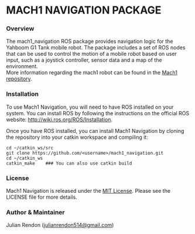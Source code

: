 # MACH1 NAVIGATION PACKAGE

### Overview

The mach1_navigation ROS package provides navigation logic for the Yahboom G1 Tank mobile robot. The package includes a set of ROS nodes that can be used to control the motion of a mobile robot based on user input, such as a joystick controller, sensor data and a map of the environment.
<br>
More information regarding the mach1 robot can be found in the [ Mach1 repository](https://github.com/jrendon102/mach1).


### Installation

To use Mach1 Navigation, you will need to have ROS installed on your system. You can install ROS by following the instructions on the official ROS website: http://wiki.ros.org/ROS/Installation.

Once you have ROS installed, you can install Mach1 Navigation by cloning the repository into your catkin workspace and compiling it:

```
cd ~/catkin_ws/src
git clone https://github.com/<username>/mach1_navigation.git
cd ~/catkin_ws
catkin_make    ### You can also use catkin build
```

### License

Mach1 Navigation is released under the [MIT License](https://opensource.org/license/mit/). Please see the LICENSE file for more details.

### Author & Maintainer

Julian Rendon (julianrendon514@gmail.com)
